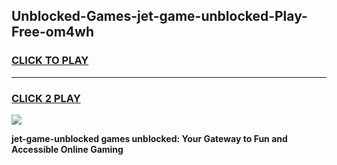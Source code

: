 
## Unblocked-Games-jet-game-unblocked-Play-Free-om4wh
<h3>
<a href="https://premium76.site?title=jet-game-unblocked&ref=18A1">CLICK TO PLAY</a></h3>
<hr>

<h3>
<a href="https://premium76.site?title=jet-game-unblocked&ref=18A1">CLICK 2 PLAY</a>
  
</h3>

<a href="https://premium76.site?title=jet-game-unblocked&ref=18A1"><img src="https://clearcache.store/games.png"></a>


**jet-game-unblocked games unblocked: Your Gateway to Fun and Accessible Online Gaming**
